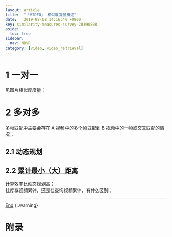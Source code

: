 ```yaml
---
layout: article
title:  "「VIDEO」 相似度度量概述"
date:   2019-08-08 14:16:40 +0800
key: similarity-measures-survey-20190808
aside:
  toc: true
sidebar:
  nav: NDVR
category: [video, video_retrieval]
---
```

<span id='head'></span>  

<!--more-->  

# 1 一对一
见图片相似度度量；    

# 2 多对多
多帧匹配中主要会存在 A 视频中的多个帧匹配到 B 视频中的一帧或交叉匹配的情况；     

## 2.1 动态规划


## 2.2 [累计最小（大）距离](https://yongyuan.name/blog/asymmetry-problem-in-computer-vision.html)
计算效率比动态规划高；    
往库存视频累计，还是往查询视频累计，有什么区别；    


-------------------  
[End](#head)
{:.warning}  


# 附录
